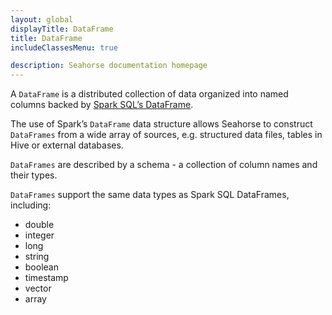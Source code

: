 ```yaml
---
layout: global
displayTitle: DataFrame
title: DataFrame
includeClassesMenu: true

description: Seahorse documentation homepage
---
```


A `DataFrame` is a distributed collection of data organized into named columns
backed by <a target="_blank" href="{{ site.SPARK_DOCS }}/sql-programming-guide.html#datasets-and-dataframes">Spark SQL’s DataFrame</a>.

The use of Spark’s `DataFrame` data structure allows Seahorse to construct `DataFrames`
from a wide array of sources, e.g. structured data files, tables in Hive or
external databases.

`DataFrames` are described by a schema - a collection of column names and their
 types.

`DataFrames` support the same data types as Spark SQL DataFrames, including:

* double
* integer
* long
* string
* boolean
* timestamp
* vector
* array
